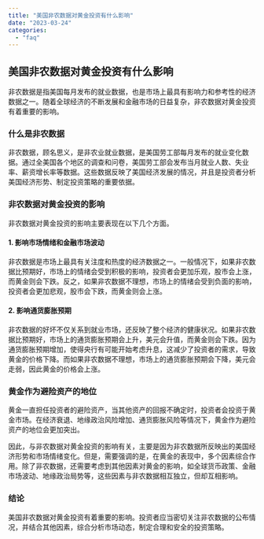 ```yaml
---
title: "美国非农数据对黄金投资有什么影响"
date: "2023-03-24"
categories: 
  - "faq"
---
```


## 美国非农数据对黄金投资有什么影响

非农数据是指美国每月发布的就业数据，也是市场上最具有影响力和参考性的经济数据之一。随着全球经济的不断发展和金融市场的日益复杂，非农数据对黄金投资有着重要的影响。

### 什么是非农数据

非农数据，顾名思义，是非农业就业数据，是美国劳工部每月发布的就业变化数据。通过全美国各个地区的调查和问卷，美国劳工部会发布当月就业人数、失业率、薪资增长率等数据。这些数据反映了美国经济发展的情况，并且是投资者分析美国经济形势、制定投资策略的重要依据。

### 非农数据对黄金投资的影响

非农数据对黄金投资的影响主要表现在以下几个方面。

#### 1\. 影响市场情绪和金融市场波动

非农数据是市场上最具有关注度和热度的经济数据之一。一般情况下，如果非农数据比预期好，市场上的情绪会受到积极的影响，投资者会更加乐观，股市会上涨，而黄金则会下跌。反之，如果非农数据不理想，市场上的情绪会受到负面的影响，投资者会更加悲观，股市会下跌，而黄金则会上涨。

#### 2\. 影响通货膨胀预期

非农数据的好坏不仅关系到就业市场，还反映了整个经济的健康状况。如果非农数据比预期好，市场上的通货膨胀预期会上升，美元会升值，而黄金则会下跌。因为通货膨胀预期增加，使得央行有可能开始考虑升息，这减少了投资者的需求，导致黄金的价格下降。而如果非农数据不理想，市场上的通货膨胀预期会下降，美元会走弱，因此黄金的价格会上涨。

### 黄金作为避险资产的地位

黄金一直担任投资者的避险资产，当其他资产的回报不确定时，投资者会投资于黄金市场。在经济衰退、地缘政治风险增加、通货膨胀风险等情况下，黄金作为避险资产的地位会更加突出。

因此，与非农数据对黄金投资的影响有关，主要是因为非农数据所反映出的美国经济形势和市场情绪变化。但是，需要强调的是，在黄金的表现中，多个因素综合作用。除了非农数据，还需要考虑到其他因素对黄金的影响，如全球货币政策、金融市场波动、地缘政治局势等，这些因素与非农数据相互独立，但却互相影响。

### 结论

美国非农数据对黄金投资有着重要的影响。投资者应当密切关注非农数据的公布情况，并结合其他因素，综合分析市场动态，制定合理和安全的投资策略。
